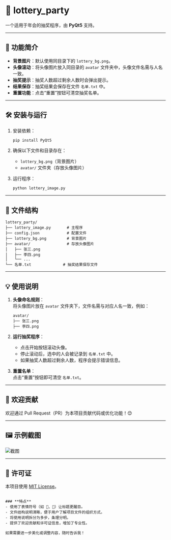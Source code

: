# 🎉 lottery_party

一个适用于年会的抽奖程序，由 **PyQt5** 支持。

---

## 🚀 功能简介
- **背景图片**：默认使用同目录下的 `lottery_bg.png`。
- **头像滚动**：将头像图片放入同目录的 `avatar` 文件夹中，头像文件名需与人名一致。
- **抽奖提示**：抽奖人数超过剩余人数时会弹出提示。
- **结果保存**：抽奖结果会保存在文件 `名单.txt` 中。
- **重置功能**：点击“重置”按钮可清空抽奖名单。

---

## 🛠 安装与运行

1. 安装依赖：
   ```bash
   pip install PyQt5
   ```

2. 确保以下文件和目录存在：
   - `lottery_bg.png`（背景图片）
   - `avatar/` 文件夹（存放头像图片）

3. 运行程序：
   ```bash
   python lottery_image.py
   ```

---

## 📂 文件结构

```
lottery_party/
├── lottery_image.py       # 主程序
├── config.json            # 配置文件
├── lottery_bg.png         # 背景图片
├── avatar/                # 存放头像图片
│   ├── 张三.png
│   ├── 李四.png
│   └── ...
└── 名单.txt              # 抽奖结果保存文件
```

---

## 💡 使用说明

1. **头像命名规则**：  
   将头像图片放在 `avatar` 文件夹下，文件名需与对应人名一致，例如：
   ```
   avatar/
   ├── 张三.png
   ├── 李四.png
   ```

2. **运行抽奖程序**：  
   - 点击开始按钮滚动头像。
   - 停止滚动后，选中的人会被记录到 `名单.txt` 中。
   - 如果抽奖人数超过剩余人数，程序会提示错误信息。

3. **重置名单**：  
   点击“重置”按钮即可清空 `名单.txt`。

---

## 🎉 欢迎贡献

欢迎通过 Pull Request（PR）为本项目贡献代码或优化功能！😊

---

## 🖼 示例截图

![截图](https://github.com/user-attachments/assets/368399ba-b567-44e4-a3d5-1466ee3ddd03)


---

## 📄 许可证

本项目使用 [MIT License](LICENSE)。
```

### **特点**
- 使用了表情符号（如 🎉、🚀）让标题更醒目。
- 文件结构说明清晰，便于用户了解项目文件的组织方式。
- 将使用说明拆分为多步，条理分明。
- 提供了欢迎贡献和许可证信息，增加了专业性。

如果需要进一步美化或调整内容，随时告诉我！
